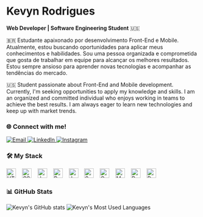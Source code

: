 <h1>Kevyn Rodrigues</h1>
<p align="left">
  <strong>Web Developer | Software Engineering Student</strong> 🇺🇸
</p>

<p align="left">🇧🇷 Estudante apaixonado por desenvolvimento Front-End e Mobile. Atualmente, estou buscando oportunidades para aplicar meus conhecimentos e habilidades. Sou uma pessoa organizada e comprometida que gosta de trabalhar em equipe para alcançar os melhores resultados. Estou sempre ansioso para aprender novas tecnologias e acompanhar as tendências do mercado.</p>

<p align="left">🇺🇸 Student passionate about Front-End and Mobile development. Currently, I'm seeking opportunities to apply my knowledge and skills. I am an organized and committed individual who enjoys working in teams to achieve the best results. I am always eager to learn new technologies and keep up with market trends.</p>

<h3 align="left">🌐 Connect with me!</h3>
<div align="left">
  <a href="mailto:kevyindev@gmail.com">
    <img src="https://img.shields.io/badge/-Email-000?style=for-the-badge&logo=microsoft-outlook&logoColor=FF00F6&color=000" alt="Email">
  </a>
  <a href="https://www.linkedin.com/in/kevyncode/">
    <img src="https://img.shields.io/badge/-LinkedIn-000?style=for-the-badge&logo=linkedin&logoColor=FF00F6&color=000" alt="LinkedIn">
  </a>
  <a href="https://www.instagram.com/pkeviyn/">
    <img src="https://img.shields.io/badge/-Instagram-000?style=for-the-badge&logo=instagram&logoColor=FF00F6&color=000" alt="Instagram">
  </a>
</div>

<h3 align="left">🛠 My Stack</h3>
<p align="left">
  <img src="https://cdn.jsdelivr.net/gh/devicons/devicon/icons/html5/html5-original.svg" height="25" alt="HTML5 logo" />
  <img width="8" />
  <img src="https://cdn.jsdelivr.net/gh/devicons/devicon/icons/css3/css3-original.svg" height="25" alt="CSS3 logo" />
  <img width="8" />
  <img src="https://cdn.jsdelivr.net/gh/devicons/devicon/icons/javascript/javascript-plain.svg" height="25" alt="JavaScript logo" />
  <img width="8" />
  <img src="https://cdn.jsdelivr.net/gh/devicons/devicon/icons/react/react-original.svg" height="25" alt="React logo" />
  <img width="8" />
  <img src="https://cdn.jsdelivr.net/gh/devicons/devicon/icons/java/java-original.svg" height="25" alt="Java logo" />
  <img width="8" />
  <img src="https://cdn.jsdelivr.net/gh/devicons/devicon/icons/spring/spring-original.svg" height="25" alt="Spring logo" />
  <img width="8" />
  <img src="https://cdn.jsdelivr.net/gh/devicons/devicon/icons/c/c-original.svg" height="25" alt="C logo" />
  <img width="8" />
  <img src="https://cdn.jsdelivr.net/gh/devicons/devicon/icons/mysql/mysql-original.svg" height="25" alt="MySQL logo" />
  <img width="8" />
  <img src="https://cdn.jsdelivr.net/gh/devicons/devicon/icons/postgresql/postgresql-original.svg" height="25" alt="PostgreSQL logo" />
  <img width="8" />
  <img src="https://cdn.jsdelivr.net/gh/devicons/devicon/icons/docker/docker-original.svg" height="25" alt="Docker logo" />
</p>

<h3 align="left">📊 GitHub Stats</h3>
<p align="left">
  <img src="https://github-readme-stats-git-masterrstaa-rickstaa.vercel.app/api?username=kevyncode&hide_title=true&show_icons=true&include_all_commits=false&count_private=true&line_height=25&hide=issues&bg_color=000&title_color=FF00F6&text_color=FFF&border_radius=3&border_color=36123c&icon_color=FF00F6&theme=jolly" alt="Kevyn's GitHub stats" />
  <img src="https://github-readme-stats-git-masterrstaa-rickstaa.vercel.app/api/top-langs/?username=kevyncode&line_height=10&card_width=290&layout=compact&hide_title=false&count_private=true&langs_count=4&show_icons=true&title_color=FF00F6&hide=html,css&bg_color=000&text_color=8B8B8B&border_radius=3&border_color=561760&count_private=true" alt="Kevyn's Most Used Languages" />
</p>
